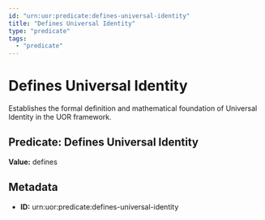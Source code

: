 ```yaml
---
id: "urn:uor:predicate:defines-universal-identity"
title: "Defines Universal Identity"
type: "predicate"
tags:
  - "predicate"
---
```


# Defines Universal Identity

Establishes the formal definition and mathematical foundation of Universal Identity in the UOR framework.

## Predicate: Defines Universal Identity

**Value:** defines

## Metadata

- **ID:** urn:uor:predicate:defines-universal-identity
